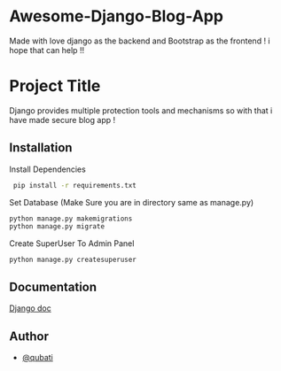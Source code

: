 # Awesome-Django-Blog-App
Made with love django as the backend and Bootstrap as the frontend ! i hope that can help !!
# Project Title

Django provides multiple protection tools and mechanisms so with that i have made secure blog app ! 

## Installation

Install Dependencies

```bash
 pip install -r requirements.txt
```
Set Database (Make Sure you are in directory same as manage.py)

```bash
python manage.py makemigrations
python manage.py migrate
```
Create SuperUser To Admin Panel 

```
python manage.py createsuperuser
```

## Documentation

[Django doc](https://docs.djangoproject.com/en/3.2/)

## Author

- [@qubati](https://www.github.com/qubati2)




    
